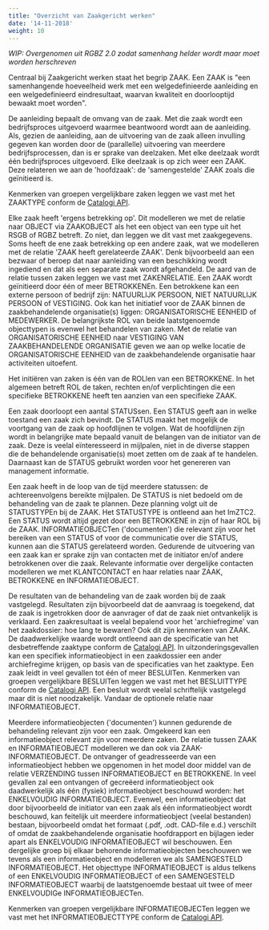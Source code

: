 ```yaml
---
title: "Overzicht van Zaakgericht werken"
date: '14-11-2018'
weight: 10
---
```


*WIP: Overgenomen uit RGBZ 2.0 zodat samenhang helder wordt maar moet worden herschreven*

Centraal bij Zaakgericht werken staat het begrip ZAAK. Een ZAAK is "een
samenhangende hoeveelheid werk met een welgedefinieerde aanleiding en een
welgedefinieerd eindresultaat, waarvan kwaliteit en doorlooptijd bewaakt moet
worden".

De aanleiding bepaalt de omvang van de zaak. Met die zaak wordt een
bedrijfsproces uitgevoerd waarmee beantwoord wordt aan de aanleiding. Als,
gezien de aanleiding, aan de uitvoering van de zaak alleen invulling gegeven
kan worden door de (parallelle) uitvoering van meerdere bedrijfsprocessen, dan
is er sprake van deelzaken. Met elke deelzaak wordt één bedrijfsproces
uitgevoerd. Elke deelzaak is op zich weer een ZAAK. Deze relateren we aan de
'hoofdzaak': de 'samengestelde' ZAAK zoals die geïnitieerd is.

Kenmerken van groepen vergelijkbare zaken leggen we vast met het ZAAKTYPE
conform de [Catalogi API][ztc].

Elke zaak heeft 'ergens betrekking op'. Dit modelleren we met de relatie naar
OBJECT via ZAAKOBJECT als het een object van een type uit het RSGB of RGBZ
betreft. Zo niet, dan leggen we dit vast met zaakgegevens. Soms heeft de ene
zaak betrekking op een andere zaak, wat we modelleren met de relatie 'ZAAK
heeft gerelateerde ZAAK'. Denk bijvoorbeeld aan een bezwaar of beroep dat naar
aanleiding van een beschikking wordt ingediend en dat als een separate zaak
wordt afgehandeld. De aard van de relatie tussen zaken leggen we vast met
ZAKENRELATIE. Een ZAAK wordt geïnitieerd door één of meer BETROKKENEn. Een
betrokkene kan een externe persoon of bedrijf zijn: NATUURLIJK PERSOON, NIET
NATUURLIJK PERSOON of VESTIGING. Ook kan het initiatief voor de ZAAK binnen de
zaakbehandelende organisatie(s) liggen: ORGANISATORISCHE EENHEID of MEDEWERKER.
De belangrijkste ROL van beide laatstgenoemde objecttypen is evenwel het
behandelen van zaken. Met de relatie van ORGANISATORISCHE EENHEID naar
VESTIGING VAN ZAAKBEHANDELENDE ORGANISATIE geven we aan op welke locatie de
ORGANISATORISCHE EENHEID van de zaakbehandelende organisatie haar activiteiten
uitoefent.

Het initiëren van zaken is één van de ROLlen van een BETROKKENE. In het
algemeen betreft ROL de taken, rechten en/of verplichtingen die een specifieke
BETROKKENE heeft ten aanzien van een specifieke ZAAK.

Een zaak doorloopt een aantal STATUSsen. Een STATUS geeft aan in welke toestand
een zaak zich bevindt. De STATUS maakt het mogelijk de voortgang van de zaak op
hoofdlijnen te volgen. Wat de hoofdlijnen zijn wordt in belangrijke mate
bepaald vanuit de belangen van de initiator van de zaak. Deze is veelal
eïnteresseerd in mijlpalen, niet in de diverse stappen die de behandelende
organisatie(s) moet zetten om de zaak af te handelen. Daarnaast kan de STATUS
gebruikt worden voor het genereren van management informatie.

Een zaak heeft in de loop van de tijd meerdere statussen: de achtereenvolgens
bereikte mijlpalen. De STATUS is niet bedoeld om de behandeling van de zaak te
plannen. Deze planning volgt uit de STATUSTYPEn bij de ZAAK. Het STATUSTYPE is
ontleend aan het ImZTC2. Een STATUS wordt altijd gezet door een BETROKKENE in
zijn of haar ROL bij de ZAAK. INFORMATIEOBJECTen ('documenten') die relevant
zijn voor het bereiken van een STATUS of voor de communicatie over die STATUS,
kunnen aan die STATUS gerelateerd worden. Gedurende de uitvoering van een zaak
kan er sprake zijn van contacten met de initiator en/of andere betrokkenen over
die zaak. Relevante informatie over dergelijke contacten modelleren we met
KLANTCONTACT en haar relaties naar ZAAK, BETROKKENE en INFORMATIEOBJECT.

De resultaten van de behandeling van de zaak worden bij de zaak vastgelegd.
Resultaten zijn bijvoorbeeld dat de aanvraag is toegekend, dat de zaak is
ingetrokken door de aanvrager of dat de zaak niet ontvankelijk is verklaard.
Een zaakresultaat is veelal bepalend voor het 'archiefregime' van het
zaakdossier: hoe lang te bewaren? Ook dit zijn kenmerken van ZAAK. De
daadwerkelijke waarde wordt ontleend aan de specificatie van het desbetreffende
zaaktype conform de [Catalogi API][ztc]. In
uitzonderingsgevallen kan een specifiek informatieobject in een zaakdossier een
ander archiefregime krijgen, op basis van de specificaties van het zaaktype.
Een zaak leidt in veel gevallen tot één of meer BESLUITen. Kenmerken van
groepen vergelijkbare BESLUITen leggen we vast met het BESLUITTYPE conform de
[Catalogi API][ztc]. Een besluit wordt veelal schriftelijk vastgelegd maar
dit is niet noodzakelijk. Vandaar de optionele relatie naar INFORMATIEOBJECT.

Meerdere informatieobjecten ('documenten') kunnen gedurende de behandeling
relevant zijn voor een zaak. Omgekeerd kan een informatieobject relevant zijn
voor meerdere zaken. De relatie tussen ZAAK en INFORMATIEOBJECT modelleren we
dan ook via ZAAK-INFORMATIEOBJECT. De ontvanger of geadresseerde van een
informatieobject hebben we opgenomen in het model door middel van de relatie
VERZENDING tussen INFORMATIEOBJECT en BETROKKENE. In veel gevallen zal een
ontvangen of gecreëerd informatieobject ook daadwerkelijk als één (fysiek)
informatieobject beschouwd worden: het ENKELVOUDIG INFORMATIEOBJECT. Evenwel,
een informatieobject dat door bijvoorbeeld de initiator van een zaak als één
informatieobject wordt beschouwd, kan feitelijk uit meerdere informatieobject
(veelal bestanden) bestaan, bijvoorbeeld omdat het formaat (.pdf, .odt.
CAD-file e.d.) verschilt of omdat de zaakbehandelende organisatie hoofdrapport
en bijlagen ieder apart als ENKELVOUDIG INFORMATIEOBJECT wil beschouwen. Een
dergelijke groep bij elkaar behorende informatieobjecten beschouwen we tevens
als een informatieobject en modelleren we als SAMENGESTELD INFORMATIEOBJECT.
Het objecttype INFORMATIEOBJECT is aldus telkens of een ENKELVOUDIG
INFORMATIEOBJECT of een SAMENGESTELD INFORMATIEOBJECT waarbij de laatstgenoemde
bestaat uit twee of meer ENKELVOUDIGe INFORMATIEOBJECTen.

Kenmerken van groepen vergelijkbare INFORMATIEOBJECTen leggen we vast met het
INFORMATIEOBJECTTYPE conform de [Catalogi API][ztc].

[ztc]: /standaard/catalogi/index
